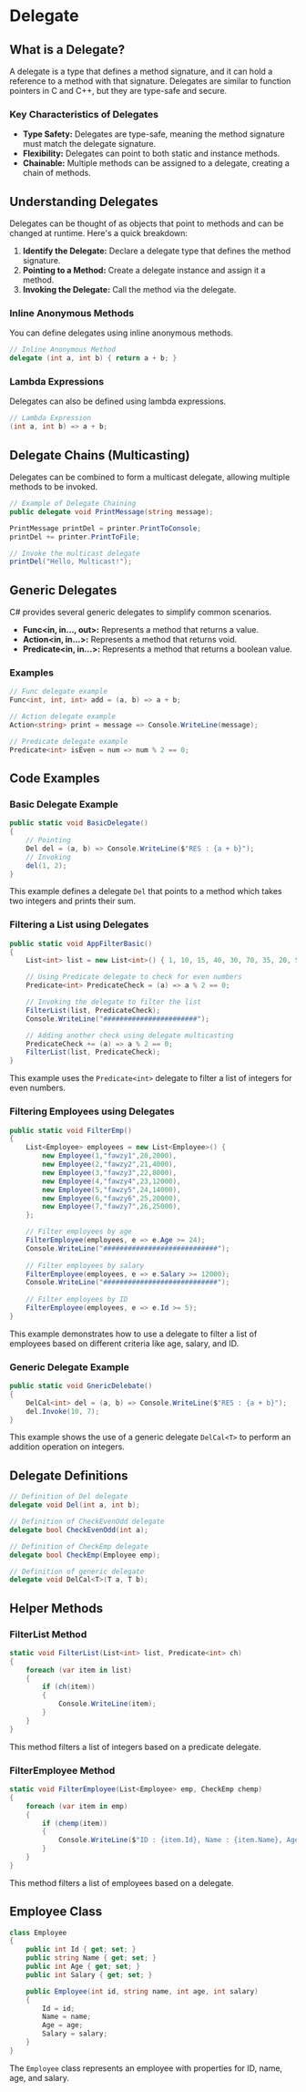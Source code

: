 # Delegate

## What is a Delegate?

A delegate is a type that defines a method signature, and it can hold a reference to a method with that signature. Delegates are similar to function pointers in C and C++, but they are type-safe and secure.

### Key Characteristics of Delegates

- **Type Safety:** Delegates are type-safe, meaning the method signature must match the delegate signature.
- **Flexibility:** Delegates can point to both static and instance methods.
- **Chainable:** Multiple methods can be assigned to a delegate, creating a chain of methods.

## Understanding Delegates

Delegates can be thought of as objects that point to methods and can be changed at runtime. Here's a quick breakdown:

1. **Identify the Delegate:** Declare a delegate type that defines the method signature.
2. **Pointing to a Method:** Create a delegate instance and assign it a method.
3. **Invoking the Delegate:** Call the method via the delegate.

### Inline Anonymous Methods

You can define delegates using inline anonymous methods.

```csharp
// Inline Anonymous Method
delegate (int a, int b) { return a + b; }
```

### Lambda Expressions

Delegates can also be defined using lambda expressions.

```csharp
// Lambda Expression
(int a, int b) => a + b;
```

## Delegate Chains (Multicasting)

Delegates can be combined to form a multicast delegate, allowing multiple methods to be invoked.

```csharp
// Example of Delegate Chaining
public delegate void PrintMessage(string message);

PrintMessage printDel = printer.PrintToConsole;
printDel += printer.PrintToFile;

// Invoke the multicast delegate
printDel("Hello, Multicast!");
```

## Generic Delegates

C# provides several generic delegates to simplify common scenarios.

- **Func<in, in..., out>:** Represents a method that returns a value.
- **Action<in, in...>:** Represents a method that returns void.
- **Predicate<in, in...>:** Represents a method that returns a boolean value.

### Examples

```csharp
// Func delegate example
Func<int, int, int> add = (a, b) => a + b;

// Action delegate example
Action<string> print = message => Console.WriteLine(message);

// Predicate delegate example
Predicate<int> isEven = num => num % 2 == 0;
```

## Code Examples

### Basic Delegate Example

```csharp
public static void BasicDelegate()
{
    // Pointing
    Del del = (a, b) => Console.WriteLine($"RES : {a + b}");
    // Invoking
    del(1, 2);
}
```

This example defines a delegate `Del` that points to a method which takes two integers and prints their sum.

### Filtering a List using Delegates

```csharp
public static void AppFilterBasic()
{
    List<int> list = new List<int>() { 1, 10, 15, 40, 30, 70, 35, 20, 55, 80, 12, 100 };

    // Using Predicate delegate to check for even numbers
    Predicate<int> PredicateCheck = (a) => a % 2 == 0;

    // Invoking the delegate to filter the list
    FilterList(list, PredicateCheck);
    Console.WriteLine("#######################");

    // Adding another check using delegate multicasting
    PredicateCheck += (a) => a % 2 == 0;
    FilterList(list, PredicateCheck);
}
```

This example uses the `Predicate<int>` delegate to filter a list of integers for even numbers.

### Filtering Employees using Delegates

```csharp
public static void FilterEmp()
{
    List<Employee> employees = new List<Employee>() {
        new Employee(1,"fawzy1",20,2000),
        new Employee(2,"fawzy2",21,4000),
        new Employee(3,"fawzy3",22,8000),
        new Employee(4,"fawzy4",23,12000),
        new Employee(5,"fawzy5",24,14000),
        new Employee(6,"fawzy6",25,20000),
        new Employee(7,"fawzy7",26,25000),
    };

    // Filter employees by age
    FilterEmployee(employees, e => e.Age >= 24);
    Console.WriteLine("############################");
    
    // Filter employees by salary
    FilterEmployee(employees, e => e.Salary >= 12000);
    Console.WriteLine("############################");
    
    // Filter employees by ID
    FilterEmployee(employees, e => e.Id >= 5);
}
```

This example demonstrates how to use a delegate to filter a list of employees based on different criteria like age, salary, and ID.

### Generic Delegate Example

```csharp
public static void GnericDelebate()
{
    DelCal<int> del = (a, b) => Console.WriteLine($"RES : {a + b}");
    del.Invoke(10, 7);
}
```

This example shows the use of a generic delegate `DelCal<T>` to perform an addition operation on integers.

## Delegate Definitions

```csharp
// Definition of Del delegate
delegate void Del(int a, int b);

// Definition of CheckEvenOdd delegate
delegate bool CheckEvenOdd(int a);

// Definition of CheckEmp delegate
delegate bool CheckEmp(Employee emp);

// Definition of generic delegate
delegate void DelCal<T>(T a, T b);
```

## Helper Methods

### FilterList Method

```csharp
static void FilterList(List<int> list, Predicate<int> ch)
{
    foreach (var item in list)
    {
        if (ch(item))
        {
            Console.WriteLine(item);
        }
    }
}
```

This method filters a list of integers based on a predicate delegate.

### FilterEmployee Method

```csharp
static void FilterEmployee(List<Employee> emp, CheckEmp chemp)
{
    foreach (var item in emp)
    {
        if (chemp(item))
        {
            Console.WriteLine($"ID : {item.Id}, Name : {item.Name}, Age : {item.Age}, Salary : {item.Salary}");
        }
    }
}
```

This method filters a list of employees based on a delegate.

## Employee Class

```csharp
class Employee
{
    public int Id { get; set; }
    public string Name { get; set; }
    public int Age { get; set; }
    public int Salary { get; set; }

    public Employee(int id, string name, int age, int salary)
    {
        Id = id;
        Name = name;
        Age = age;
        Salary = salary;
    }
}
```

The `Employee` class represents an employee with properties for ID, name, age, and salary.

